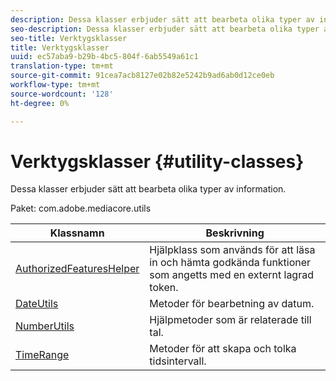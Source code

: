 ```yaml
---
description: Dessa klasser erbjuder sätt att bearbeta olika typer av information.
seo-description: Dessa klasser erbjuder sätt att bearbeta olika typer av information.
seo-title: Verktygsklasser
title: Verktygsklasser
uuid: ec57aba9-b29b-4bc5-804f-6ab5549a61c1
translation-type: tm+mt
source-git-commit: 91cea7acb8127e02b82e5242b9ad6ab0d12ce0eb
workflow-type: tm+mt
source-wordcount: '128'
ht-degree: 0%

---
```



# Verktygsklasser {#utility-classes}

Dessa klasser erbjuder sätt att bearbeta olika typer av information.

Paket: com.adobe.mediacore.utils

<!-- 

Comment Type: draft
(https://help.adobe.com/en_US/primetime/api/psdk/asdoc-dhls_1.4/com/adobe/mediacore/utils/package-summary.html)

-->

| Klassnamn | Beskrivning |
|---|---|
| [AuthorizedFeaturesHelper](https://help.adobe.com/en_US/primetime/api/psdk/asdoc-dhls_1.4/com/adobe/mediacore/utils/AuthorizedFeaturesHelper.html) | Hjälpklass som används för att läsa in och hämta godkända funktioner som angetts med en externt lagrad token. |
| [DateUtils](https://help.adobe.com/en_US/primetime/api/psdk/asdoc-dhls_1.4/com/adobe/mediacore/utils/DateUtils.html) | Metoder för bearbetning av datum. |
| [NumberUtils](https://help.adobe.com/en_US/primetime/api/psdk/asdoc-dhls_1.4/com/adobe/mediacore/utils/NumberUtils.html) | Hjälpmetoder som är relaterade till tal. |
| [TimeRange](https://help.adobe.com/en_US/primetime/api/psdk/javadoc_1.4/com/adobe/mediacore/utils/TimeRange.html) | Metoder för att skapa och tolka tidsintervall. |

